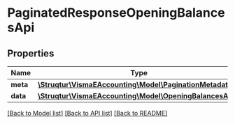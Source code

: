 # PaginatedResponseOpeningBalancesApi

## Properties
Name | Type | Description | Notes
------------ | ------------- | ------------- | -------------
**meta** | [**\Struqtur\VismaEAccounting\Model\PaginationMetadata**](PaginationMetadata.md) |  | 
**data** | [**\Struqtur\VismaEAccounting\Model\OpeningBalancesApi[]**](OpeningBalancesApi.md) |  | 

[[Back to Model list]](../README.md#documentation-for-models) [[Back to API list]](../README.md#documentation-for-api-endpoints) [[Back to README]](../README.md)


